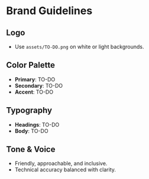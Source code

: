 # Brand Guidelines

## Logo
- Use `assets/TO-DO.png` on white or light backgrounds.

## Color Palette
- **Primary**: TO-DO
- **Secondary**: TO-DO
- **Accent**: TO-DO

## Typography
- **Headings**: TO-DO
- **Body**: TO-DO

## Tone & Voice
- Friendly, approachable, and inclusive.
- Technical accuracy balanced with clarity.